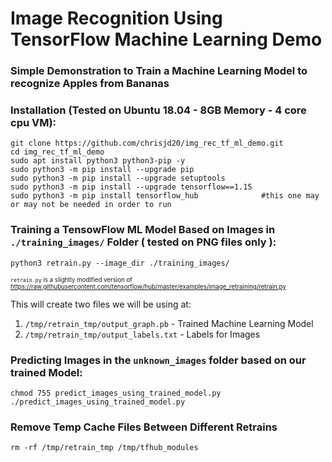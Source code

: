 # Image Recognition Using TensorFlow Machine Learning Demo

### Simple Demonstration to Train a Machine Learning Model to recognize Apples from Bananas

### Installation (Tested on Ubuntu 18.04 - 8GB Memory - 4 core cpu VM):

```
git clone https://github.com/chrisjd20/img_rec_tf_ml_demo.git
cd img_rec_tf_ml_demo
sudo apt install python3 python3-pip -y
sudo python3 -m pip install --upgrade pip
sudo python3 -m pip install --upgrade setuptools
sudo python3 -m pip install --upgrade tensorflow==1.15
sudo python3 -m pip install tensorflow_hub              #this one may or may not be needed in order to run
```

### Training a TensowFlow ML Model Based on Images in `./training_images/` Folder ( tested on PNG files only ):

```
python3 retrain.py --image_dir ./training_images/
```
<sub><sup>`retrain.py` is a slightly modified version of https://raw.githubusercontent.com/tensorflow/hub/master/examples/image_retraining/retrain.py</sup></sub>

This will create two files we will be using at:

1. `/tmp/retrain_tmp/output_graph.pb`     - Trained Machine Learning Model
2. `/tmp/retrain_tmp/output_labels.txt`   - Labels for Images

### Predicting Images in the `unknown_images` folder based on our trained Model:
```
chmod 755 predict_images_using_trained_model.py
./predict_images_using_trained_model.py
```

### Remove Temp Cache Files Between Different Retrains

```
rm -rf /tmp/retrain_tmp /tmp/tfhub_modules
```
